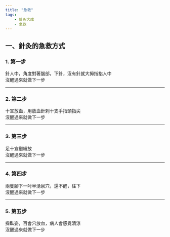 ```yaml
---
title: "急救"
tags:
    - 針灸大成
    - 急救
---
```


## 一、針灸的急救方式
  
### 1. 第一步

針人中，角度對著腦部，下針，沒有針就大拇指掐人中</br>
沒醒過來就做下一步</br>

---

### 2. 第二步

十宣放血，用放血針刺十支手指頭指尖</br>
沒醒過來就做下一步</br>

---

### 3. 第三步

足十宣繼續放</br>
沒醒過來就做下一步</br>

---

### 4. 第四步

兩隻腳下一吋半湧泉穴，還不醒，往下</br>
沒醒過來就做下一步</br>

---

### 5. 第五步

採臥姿，百會穴放血，病人會感覺清涼</br>
沒醒過來就做下一步</br>
